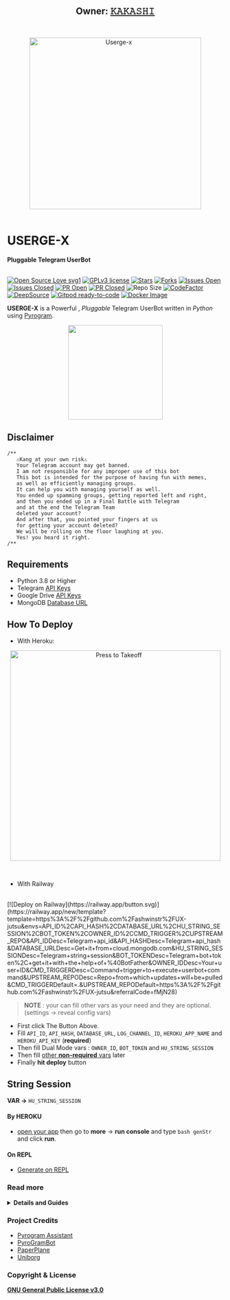 <h2 align="center"><b>Owner: <a href="https://telegram.dog/Kakashi_HTK">𝙺𝙰𝙺𝙰𝚂𝙷𝙸</a></b></h2>
<br>
<p align="center">
   <a href="https://github.com/code-rgb/USERGE-X"><img src="https://telegra.ph/file/07fd6c82047993ce244a2.png" alt="Userge-x" width=400px></a>
   <br>
   <br>
</p>
<h1>USERGE-X</h1>
<b>Pluggable Telegram UserBot</b>
<br>
<br>

[![Open Source Love svg1](https://badges.frapsoft.com/os/v1/open-source.png?v=103)](https://github.com/code-rgb/userge-x)
[![GPLv3 license](https://img.shields.io/badge/License-GPLv3-blue.svg?&style=flat-square)](https://github.com/code-rgb/USERGE-X#copyright--license)
[![Stars](https://img.shields.io/github/stars/code-rgb/USERGE-X?&style=flat-square)](https://github.com/code-rgb/USERGE-X/stargazers)
[![Forks](https://img.shields.io/github/forks/code-rgb/USERGE-X?&style=flat-square)](https://github.com/code-rgb/USERGE-X/network/members)
[![Issues Open](https://img.shields.io/github/issues/code-rgb/USERGE-X?&style=flat-square)](https://github.com/code-rgb/USERGE-X/issues)
[![Issues Closed](https://img.shields.io/github/issues-closed/code-rgb/USERGE-X?&style=flat-square)](https://github.com/code-rgb/USERGE-X/issues?q=is:closed)
[![PR Open](https://img.shields.io/github/issues-pr/code-rgb/USERGE-X?&style=flat-square)](https://github.com/code-rgb/USERGE-X/pulls)
[![PR Closed](https://img.shields.io/github/issues-pr-closed/code-rgb/USERGE-X?&style=flat-square)](https://github.com/code-rgb/USERGE-X/pulls?q=is:closed)
![Repo Size](https://img.shields.io/github/repo-size/code-rgb/userge-x?style=flat-square)
[![CodeFactor](https://www.codefactor.io/repository/github/code-rgb/userge-x/badge?&style=flat-square)](https://www.codefactor.io/repository/github/code-rgb/userge-x)
[![DeepSource](https://deepsource.io/gh/code-rgb/userge-x.svg/?label=active+issues&show_trend=true)](https://deepsource.io/gh/code-rgb/userge-x/?ref=repository-badge)
[![Gitpod ready-to-code](https://img.shields.io/badge/Gitpod-ready--to--code-blue?logo=gitpod&style=flat-square)](https://gitpod.io/#https://github.com/code-rgb/userge-x)
[![Docker Image](https://img.shields.io/docker/image-size/varietyjames1/userge_x?color=blue&label=Docker%20Size&style=flat-square&logo=docker&logoColor=white)](https://hub.docker.com/r/varietyjames1/userge_x/tags?page=1&ordering=last_updated)
<br>

**USERGE-X** is a Powerful , _Pluggable_ Telegram UserBot written in _Python_ using [Pyrogram](https://github.com/pyrogram/pyrogram).
<br>
<p align="center">
    <a href="https://telegram.dog/x_xtests"><img src="https://img.shields.io/badge/Support%20Group-USERGE--%F0%9D%91%BF-blue?&logo=telegram&style=social" width=220px></a></p>

## Disclaimer
```
/**
   ⚠️Kang at your own risk⚠️          
   Your Telegram account may get banned.
   I am not responsible for any improper use of this bot
   This bot is intended for the purpose of having fun with memes,
   as well as efficiently managing groups.
   It can help you with managing yourself as well.
   You ended up spamming groups, getting reported left and right,
   and then you ended up in a Final Battle with Telegram
   and at the end the Telegram Team
   deleted your account?
   And after that, you pointed your fingers at us
   for getting your account deleted?
   We will be rolling on the floor laughing at you.
   Yes! you heard it right.
/**
```
## Requirements 
* Python 3.8 or Higher
* Telegram [API Keys](https://my.telegram.org/apps)
* Google Drive [API Keys](https://console.developers.google.com/)
* MongoDB [Database URL](https://cloud.mongodb.com/)
## How To Deploy 
* With Heroku:
<p align="center">
   <a href = "https://heroku.com/deploy?template=https://github.com/ashwinstr/MyGpack"><img src="https://telegra.ph/file/57c4edb389224c9cf9996.png" alt="Press to Takeoff" width="490px"></a>
</p>
<br>

* With Railway
<br>
[![Deploy on Railway](https://railway.app/button.svg)](https://railway.app/new/template?template=https%3A%2F%2Fgithub.com%2Fashwinstr%2FUX-jutsu&envs=API_ID%2CAPI_HASH%2CDATABASE_URL%2CHU_STRING_SESSION%2CBOT_TOKEN%2COWNER_ID%2CCMD_TRIGGER%2CUPSTREAM_REPO&API_IDDesc=Telegram+api_id&API_HASHDesc=Telegram+api_hash&DATABASE_URLDesc=Get+it+from+cloud.mongodb.com&HU_STRING_SESSIONDesc=Telegram+string+session&BOT_TOKENDesc=Telegram+bot+token%2C+get+it+with+the+help+of+%40BotFather&OWNER_IDDesc=Your+user+ID&CMD_TRIGGERDesc=Command+trigger+to+execute+userbot+command&UPSTREAM_REPODesc=Repo+from+which+updates+will+be+pulled&CMD_TRIGGERDefault=.&UPSTREAM_REPODefault=https%3A%2F%2Fgithub.com%2Fashwinstr%2FUX-jutsu&referralCode=fMjN28)


> **NOTE** : your can fill other vars as your need and they are optional. (settings -> reveal config vars)
* First click The Button Above.
* Fill `API_ID`, `API_HASH`, `DATABASE_URL`, `LOG_CHANNEL_ID`, `HEROKU_APP_NAME` and `HEROKU_API_KEY` (**required**)
* Then fill Dual Mode vars : `OWNER_ID`, `BOT_TOKEN` and `HU_STRING_SESSION`
* Then fill [other **non-required** vars](https://telegra.ph/Heroku-Vars-for-USERGE-X-08-25) later
* Finally **hit deploy** button
## String Session
**VAR ->** `HU_STRING_SESSION`
#### By HEROKU
- [open your app](https://dashboard.heroku.com/apps/) then go to **more** -> **run console** and type `bash genStr` and click **run**.
#### On REPL
- [Generate on REPL](https://repl.it/@Leorio/stringsessiongen#main.py)
### Read more
<details>
  <summary><b>Details and Guides</b></summary>

## Other Ways

* With Docker 🐳 
    <a href="https://github.com/code-rgb/USERGE-X/blob/alpha/resources/readmeDocker.md"><b>See Detailed Guide</b></a>

* With Git, Python and pip 🔧
  ```bash
  # clone the repo
  git clone https://github.com/code-rgb/userge-x.git
  cd userge-x

  # create virtualenv
  virtualenv -p /usr/bin/python3 venv
  . ./venv/bin/activate

  # install requirements
  pip install -r requirements.txt

  # Create config.env as given config.env.sample and fill that
  cp config.env.sample config.env

  # get string session and add it to config.env
  bash genStr

  # finally run the USERGE-X ;)
  bash run
  ```


<h2>Guide to Upstream Forked Repo</h2>
<a href="https://telegra.ph/Upstream-Userge-Forked-Repo-Guide-07-04"><b>Upstream Forked Repo</b></a>
<br>
<br>

<h3 align="center">Youtube Tutorial<h3>
<p align="center"><a href="https://youtu.be/M4T_BJvFqkc"><img src="https://i.imgur.com/VVgSk2m.png" width=250px></a>
</p>


## Features 

* Powerful and Very Useful **built-in** Plugins
  * gdrive [ upload / download / etc ] ( Team Drives Supported! ) 
  * zip / tar / unzip / untar / unrar
  * telegram upload / download
  * pmpermit / afk
  * notes / filters
  * split / combine
  * gadmin
  * plugin manager
  * ...and more
* Channel & Group log support
* Database support
* Build-in help support
* Easy to Setup & Use
* Easy to add / port Plugins
* Easy to write modules with the modified client

## Example Plugin 

```python
from userge import userge, Message, filters

LOG = userge.getLogger(__name__)  # logger object
CHANNEL = userge.getCLogger(__name__)  # channel logger object

# add command handler
@userge.on_cmd("test", about="help text to this command")
async def test_cmd(message: Message):
   LOG.info("starting test command...")  # log to console
   # some other stuff
   await message.edit("testing...", del_in=5)  # this will be automatically deleted after 5 sec
   # some other stuff
   await CHANNEL.log("testing completed!")  # log to channel

# add filters handler
@userge.on_filters(filters.me & filters.private)  # filter my private messages
async def test_filter(message: Message):
   LOG.info("starting filter command...")
   # some other stuff
   await message.reply(f"you typed - {message.text}", del_in=5)
   # some other stuff
   await CHANNEL.log("filter executed!")
```

</details> 

### Project Credits 
* [Pyrogram Assistant](https://github.com/pyrogram/assistant)
* [PyroGramBot](https://github.com/SpEcHiDe/PyroGramBot)
* [PaperPlane](https://github.com/RaphielGang/Telegram-Paperplane)
* [Uniborg](https://github.com/SpEcHiDe/UniBorg)
### Copyright & License 
[**GNU General Public License v3.0**](https://github.com/code-rgb/USERGE-X/blob/alpha/LICENSE)
